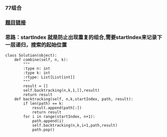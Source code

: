 ### 77组合
### [题目链接](https://leetcode.cn/problems/combinations/)
### 思路：startIndex 就是防止出现重复的组合,需要startIndex来记录下一层递归，搜索的起始位置
```
class Solution(object):
    def combine(self, n, k):
        """
        :type n: int
        :type k: int
        :rtype: List[List[int]]
        """
        result = []
        self.backtracking(n,k,1,[],result)
        return result
    def backtracking(self, n,k,startIndex, path, result):
        if len(path) == k:
            result.append(path[:])
            return result
        for i in range(startIndex, n+1):
            path.append(i)
            self.backtracking(n,k,i+1,path,result)
            path.pop()

```